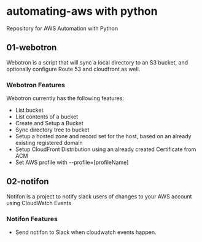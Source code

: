 
# automating-aws with python

Repository for AWS Automation with Python

## 01-webotron

  Webotron is a script that will sync a local directory to an S3 bucket,
  and optionally configure Route 53 and cloudfront as well.

### Webotron Features

  Webotron currently has the following features:

- List bucket
- List contents of a bucket
- Create and Setup a Bucket
- Sync directory tree to bucket
- Setup a hosted zone and record set for the host, based on an already existing
registered domain
- Setup CloudFront Distribution using an already created Certificate from ACM
- Set AWS profile with --profile=[profileName]

## 02-notifon

 Notifon is a project to notify slack users of changes to your AWS account
 using CloudWatch Events

### Notifon Features

- Send notifon to Slack when cloudwatch events happen.
